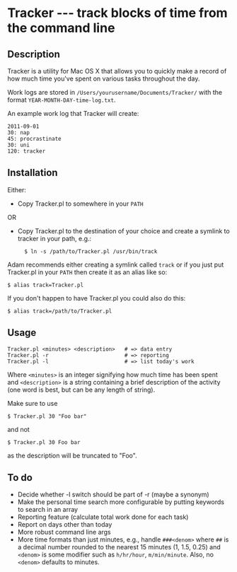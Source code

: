 # Tracker --- track blocks of time from the command line

## Description

Tracker is a utility for Mac OS X that allows you to quickly make a record of how much time you've spent on various tasks throughout the day.

Work logs are stored in `/Users/yourusername/Documents/Tracker/` with the format `YEAR-MONTH-DAY-time-log.txt`.

An example work log that Tracker will create:

    2011-09-01
    30: nap
    45: procrastinate
    30: uni
    120: tracker

## Installation

Either:

- Copy Tracker.pl to somewhere in your `PATH`

OR

- Copy Tracker.pl to the destination of your choice and create a symlink to tracker in your path, e.g.:

        $ ln -s /path/to/Tracker.pl /usr/bin/track

Adam recommends either creating a symlink called `track` or if you just put Tracker.pl in your `PATH` then create it as an alias like so:

    $ alias track=Tracker.pl

If you don't happen to have Tracker.pl you could also do this:

    $ alias track=/path/to/Tracker.pl

## Usage

    Tracker.pl <minutes> <description>   # => data entry
    Tracker.pl -r                        # => reporting
    Tracker.pl -l                        # => list today's work

Where `<minutes>` is an integer signifying how much time has been spent and `<description>` is a string containing a brief description of the activity (one word is best, but can be any length of string).

Make sure to use

    $ Tracker.pl 30 "Foo bar"
    
and not

    $ Tracker.pl 30 Foo bar

as the description will be truncated to "Foo".

## To do

- Decide whether -l switch should be part of -r (maybe a synonym)
- Make the personal time search more configurable by putting keywords to search in an array
- Reporting feature (calculate total work done for each task)
- Report on days other than today
- More robust command line args
- More time formats than just minutes, e.g., handle `###<denom>` where `##` is a decimal number rounded to the nearest 15 minutes (1, 1.5, 0.25) and `<denom>` is some modifier such as `h/hr/hour`, `m/min/minute`. Also, no `<denom>` defaults to minutes.
